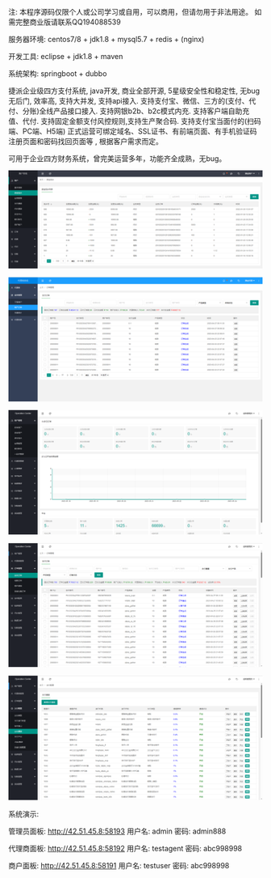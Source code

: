 注: 本程序源码仅限个人或公司学习或自用，可以商用，但请勿用于非法用途。
如需完整商业版请联系QQ194088539

服务器环境: centos7/8 + jdk1.8 + mysql5.7 + redis + (nginx)

开发工具: eclipse + jdk1.8 + maven

系统架构: springboot + dubbo

捷派企业级四方支付系统, java开发, 商业全部开源, 5星级安全性和稳定性, 无bug无后门, 效率高, 支持大并发, 支持api接入.
支持支付宝、微信、三方的(支付、代付、分账)全线产品接口接入.
支持网银b2b、b2c模式内充. 支持客户端自助充值、代付.
支持固定金额支付风控规则,支持生产聚合码.
支持支付宝当面付的(扫码端、PC端、H5端)
正式运营可绑定域名、SSL证书、有前端页面、有手机验证码注册页面和密码找回页面等 , 根据客户需求而定。

可用于企业四方财务系统，曾完美运营多年，功能齐全成熟，无bug。

![输入图片说明](img/1.png)

![输入图片说明](img/2.png)

![输入图片说明](img/3.png)

![输入图片说明](img/4.png)

![输入图片说明](img/5.png)

系统演示:

管理员面板: http://42.51.45.8:58193 用户名: admin 密码: admin888 

代理商面板: http://42.51.45.8:58192 用户名: testagent 密码: abc998998 

商户面板: http://42.51.45.8:58191 用户名: testuser 密码: abc998998 
